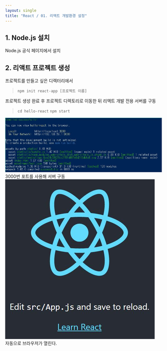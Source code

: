 ```yaml
---
layout: single
title: "React / 01. 리액트 개발환경 설정"
---
```


## 1. Node.js 설치

Node.js 공식 페이지에서 설치

## 2. 리액트 프로젝트 생성
프로젝트를 만들고 싶은 디렉터리에서
>```npm init react-app [프로젝트 이름]```

프로젝트 생성 완료 후 프로젝트 디렉토리로 이동한 뒤 리액트 개발 전용 서버를 구동
>```cd hello-react```
>```npm start```

![npm start](../images/2021-12-31-React_01.리액트-개발환경설정/01.jpg)
3000번 포트를 사용해 서버 구동  
![npm start](../images/2021-12-31-React_01.리액트-개발환경설정/02.jpg)  
자동으로 브라우저가 열린다.